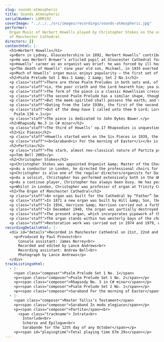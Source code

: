 ```yaml
---
slug: sounds-atmospheric
title: Sounds Atmospheric
serialNumber: LAMM192
coverImage: "../../../src/images/recordings/sounds-atmospheric.jpg"
performer:
  Organ Music of Herbert Howells played by Christopher Stokes on the organ
  of Manchester Cathedral
directors: []
contentHtml: |-
  <h1>Herbert Howells</h1>
  <p>Born in Lydney, Gloucestershire in 1892, Herbert Howells’ contribution to the twentieth century organ repertoire is one of the most significant of any British composer.</p>
  <p>He was Herbert Brewer’s articled pupil at Gloucester Cathedral for two years before taking up a scholarship to the Royal College of Music in 1912. There he studied with, among others, Stanford, who described the young Howells as his “son in music”. It is interesting that the man, who in many ways, set the tone for Cathedral music in the nineteenth century should be so closely linked with the man who set the tone for the twentieth. In fact, Howells’ contribution to the Cathedral repertoire dates largely from the 1940s onwards, his considerable early successes being chiefly as a secular composer. Stanford conducted the premiere of his First Piano Concerto (1913), and his 1916 Piano Quartet and 1919 Rhapsodic Quintet for Clarinet and Strings, which both won awards from the Carnegie Trust.</p>
  <p>Howells’ career as an organist was brief: he was forced by ill health to quit the post of sub-organist at Salisbury Cathedral in 1917. He later deputised for a conscripted Robin Orr at St. John’s College, Cambridge between 1941 and 1945. He taught at the RCM for many years, was director of music at St.Paul’s Girls School, Hammersmith, between 1936 and 1962, and was King Edward VII Professor of Music at London University from 1950. He was awarded a CBE in 1953.</p>
  <p>The death of Howells’ nine year old son, Michael, in 1935 exerted the most profound influence on his music. In fact, he had composed relatively little during the years following Michael’s birth, but the child’s tragic death resulted in the creation of some of Howells’ most beautiful and heartfelt music. A deeply felt cello concerto dating from this time was never completed, but in the late thirties appeared Hymnus Paradisi – perhaps his greatest work. The second set of Psalm Preludes date from the same period.</p>
  <p>Much of Howells’ organ music enjoys popularity – the first set of Psalm Preludes and certain of the Six Pieces in particular are regularly heard. The more challenging second set of Psalm Preludes and the three Rhapsodies (op.17) are also familiar. It is a shame that his larger-scale works are unjustly neglected. Of his two Sonatas, the second from 1932 contains some of the most impassioned organ writing from an Englishman. The remarkable, and much later, Partita fortunately is given an airing here. Of her father’s final decline, Howells’ daughter Ursula wrote the following, which is quoted in Paul Spicer’s book, Herbert Howells: ‘In the last months I saw that ‘Hymnus’ was on the radio and I told him it was on. He asked what it was. I told him that he had written it for Michael. He said “I don’t want to hear it”, but I just left it on. And I went through at the end of it, and there he was just lying there with tears streaming down his face saying “did I write that?”’</p>
  <h2>Psalm Prelude Set 1 Nos.1 &amp; 2 &amp; Set 2 No.1</h2>
  <p class="staff">There are three Psalm Preludes in both sets and, of all of them, it is perhaps set 1 no.1 that is the most often heard. Unlike the Rhapsodies and many of Howells’ other solo organ works the Psalm Preludes are programmatic – as their collective title implies they illuminate in music verses from the psalms. The first set date from 1915 - 1916; the hallmarks of the composer’s unmistakable style all being in evidence despite his young age – Howells was merely 24 in 1916. The first is dedicated to Sir Walter Parratt and takes as its inspiration Psalm 34, verse 6:</p>
  <p class="staff">Lo, the poor crieth and the Lord heareth him; yea saveth him out of all his troubles.</p>
  <p class="staff">The form of the piece is a classic Howellsian crescendo-climax-diminuendo.</p>
  <p class="staff">The second Psalm Prelude has a similar shape, though it is much quieter. Dedicated to Harry Stevens-Davis it is based on the 11th verse of Psalm 37:</p>
  <p class="staff">But the meek-spirited shall possess the earth; and shall be refreshed in the multitude of peace.</p>
  <p class="staff">Dating from the late 1930s, the first of the second set is quite clearly a musical response to the death of Michael. This is Howells at his most passionate – the cavernous opening of the piece leading ultimately to a climactic fff before the music falls away again.</p>
  <p class="staff">Out of the deep have I called unto thee O Lord; Lord, hear my voice<br>
    Psalm 130 v.1</p>
  <p class="staff">The piece is dedicated to John Dykes Bower.</p>
  <h2>Rhapsody No.3 in C# minor</h2>
  <p class="staff">The third of Howells’ op.17 Rhapsodies is unquestionably one of the most dramatic and effective pieces in the organ repertoire. Whilst it is not programmatic in the manner of the Psalm Preludes, it does have a story: whilst recovering from illness in 1918, Howells spent some time staying with Edward Bairstow in York. Disturbed by a zeppelin raid, Howells wrote this turbulent piece in a single all-night sitting.</p>
  <h2>Six Pieces</h2>
  <p class="staff">Howells started work on the Six Pieces in 1939, the set eventually being completed after the Second World War and dedicated to Herbert Sumsion. Three of the pieces are presented here:</p>
  <p class="staff"><b>Saraband<i> For the morning of Easter</i></b> is the second of the set, and was written in 1940. Howells’ use of an archaic dance-form reveals his interest in Tudor and Elizabethan music, though of course everything about the piece beyond this is utterly his own. It ends as it begins – in a brilliant C major. Also reflecting Howells’ interest in his musical forebears, <b>Master Tallis’s Testament</b> (also written in 1940, the third in the collection) is a particularly important piece in his output. It was always one of his favourite works, and was strongly linked in his mind to Vaughan Williams’ Tallis Fantasia. The fifth of the Six Pieces, <b>Saraband <i>In modo elegiaco</i></b> was the last to be completed, being finished on the 16th September 1945. A few days earlier was the tenth anniversary of Michael’s death, and no doubt this intense and moving work was influenced heavily by both this and the carnage of the World War II.</p>
  <h2>Partita</h2>
  <p class="staff">The stark, almost neo-classical nature of Partita probably comes as something of a shock to anyone familiar with the Herbert Howells of the first set of Psalm Preludes. Originally entitled Sonata in Division, it became Partita between its completion at the beginning of September 1971 and its presentation on the 28th of September to its dedicatee, Edward Heath. Many years earlier, Howells had promised to write Heath (then organ scholar at Balliol College Oxford) a piece should he ever become Prime Minister. Almost as soon as Heath arrived in Downing Street in 1970, Howells began writing.</p>
  <p>Tom Bell 2005</p>
  <h2>Christopher Stokes</h2>
  <p>Christopher Stokes was appointed Organist &amp; Master of the Choristers of Manchester Cathedral in 1996, having previously been appointed Organist of the Cathedral in 1992. Prior to that he worked in London, having held posts in two of London’s leading churches: as Organist &amp; Master of Music at St. Martin-in-the-Fields in Trafalgar Square and Director of Music at St. Margaret’s, Westminster Abbey.</p>
  <p>As a conductor in London, he directed the professional choirs for services at St. Martin’s and St. Margaret’s. He also founded The Baroque Soloists of St Martin-in-the-Fields, (a group of leading baroque players and singers in London). In Manchester he directs the Cathedral Choir, which, in addition to the essential Opus Dei, sings for regular television and radio broadcasts and has recorded a number of CDs, which have receive critical acclaim. He also conducts the Cathedral Chorale, which performs with the Manchester Camerata and the Northern Chamber Orchestra.</p>
  <p>Christopher is also one of the regular directors/organists for Daily Service on BBC Radio 4. He directed the music for the 2001 live transmission of the Ascension Day service on Radio 4, conducting the Academy of St. Martin in the Fields and the Daily Service Singers. He again directed the service in 2002 with His Majesties Sagbutts and Cornetts.</p>
  <p>As a soloist, Christopher has performed extensively both in the UK and abroad. In 1997 he was the first to record on the Marcussen organ in Manchester’s new Bridgewater Hall with the BBC Philharmonic Orchestra, and played Elgar’s Organ Sonata in G there as part of the ‘Concert Plus’ series for the BBC. Since then, he has given two further recitals there. He has appeared as concerto soloist with numerous orchestras including the Manchester Camerata, the Northern Chamber Orchestra and the Orchestra of the Golden Age. This year he has given concerts in Germany, during which time he made a live concert-recording of a Handel organ concerto with the German Radio Orchestra in the Gewandhaus in Leipzig. His CD recording of Elgar and Stanford’s organ works has received critical acclaim.</p>
  <p>As a continuo player, Christopher has always been busy. He has performed, toured, broadcast and recorded with most of Britain’s leading orchestras including the Hanover Band; the London Mozart Players; the London Symphony Orchestra; the London Bach Orchestra; the BBC Philharmonic Orchestra; the Hallé Orchestra and the Northern Chamber Orchestra. He has also performed and recorded with the Salzburg Bach-Chor and the German Radio Choir. He has a great many television and radio broadcasts to his credit. Christopher also works as a piano accompanist.</p>
  <p>Whilst in London, Christopher was professor of organ at Trinity College of Music from 1976-1992, where he also studied from 1972-1976. He was invited to become Head of Organ Studies at Chetham’s School of Music in 1994. He is a Council Member of the Royal College of Organists and was the Artistic Director of the College’s Performer of the Year 2000 competition.</p>
  <h2>The Organ of Manchester Cathedral</h2>
  <p class="staff">An organ was built for the Cathedral by “Father” Smith in 1684. It stood on the screen until 1861, when it was removed to a side chapel and a large three-manual organ was installed in the Jesus Chapel by Nicholson &amp; Co.</p>
  <p class="staff">In 1871 a new organ was built by Hill &amp; Son, the main part of which stood on the screen in a new case by Sir George Gilbert Scott. This organ was rebuilt by the same firm in 1910, with the majority of the organ divided each side of the choir stalls, and a second Great division on the screen. It was revoiced and altered by Harrison &amp; Harrison in 1918.</p>
  <p class="staff">In 1934, Harrison &amp; Harrison carried out a further scheme of restoration and additions, with the provision of new electro-pneumatic action. The Choir Organ was enclosed and remodelled, and the small Father Smith organ was connected to the main console (while also remaining playable from its own keyboard).</p>
  <p class="staff">In December 1940, the organ was partially destroyed in an air raid. The Swell, Solo and most of the Pedal organ were seriously damaged; the Great, Choir and Screen departments were only slightly harmed; and the console alone remained intact. The Father Smith organ was destroyed. In 1943, a temporary two manual organ was constructed by Harrison &amp; Harrison.</p>
  <p class="staff">The present organ, which incorporates pipework of the 1934 organ, was installed between 1952 and 1957. The specification was drawn up by Norman Cocker, the Cathedral Organist, in consultation with the organ builders, with certain modifications suggested by his successor, Allan Wicks.</p>
  <p class="staff">The organ stands within two westerly bays of the choir aisles. The Choir and Great Organs are on the South side; the Swell and Solo on the North; the Pedal on both sides, with the Open Woods and Ophicleides in the Jesus Chapel. A new console was placed in the chancel; the old console was retained and placed in the nave.</p>
  <p class="staff">Restoration work was carried out in 1974 and 1979, when solid-state coupler and combination actions were provided. The nave console was removed, and the chancel console rebuilt on the choir screen. A new sequencing/general system was added in 1995 by Alan Taylor &amp; Co.</p>
recordingDetailsHtml: |-
  <div id="details">Recorded in Manchester Cathedral on 21st, 22nd and 23rd July 2005 by kind permission of the Dean and Canons.
    <p>Produced by Paul Provost<br>
      Console assistant: James Norrey<br>
      Recorded and edited by Lance Andrews<br>
      Recording assistant: Andrew Bell<br>
      Photograph by Lance Andrews</p>
  </div>
trackListingsHtml:
  - |-
    <span class="composer">Psalm Prelude Set 1 No. 1</span>
    <p><span class="composer">Psalm Prelude Set 1 No. 2</span></p>
    <p><span class="composer">Rhapsody No. 3 in C# minor</span></p>
    <p><span class="composer">Psalm Prelude Set 2 No. 1</span></p>
    <p><span class="composer">Saraband For the morning of Easter</span></p>
  - |-
    <span class="composer">Master Tallis’s Testament</span>
    <p><span class="composer">Saraband In modo elegiaco</span></p>
    <p><span class="composer">Partita</span><br>
      <span class="trackname"> Intrata<br>
        Interlude<br>
        Scherzo and Epilogue<br>
        Sarabande for the 12th day of any October</span></p>
    <p><span id="playingtime">Total playing time 67m 29s</span></p>
---
```

